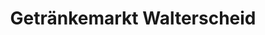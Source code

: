 ---
title: "Getränkemarkt Walterscheid"
url: /hennef-sieg/getraenkemarkt-walterscheid/
shop: Getränke
---
